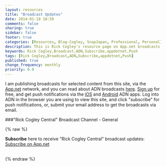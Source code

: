 ```yaml
---
layout: resources
title: "Broadcast Updates"
date: 2014-01-18 18:59
comments: false
sharing: true
sidebar: false
footer: true
categories: [Resources, Blog-Cogley, SnapJapan, Professional, Personal]
description: This is Rick Cogley's resource page on App.net broadcasts and how to subscribe.
keywords: Rick Cogley,Broadcast,ADN,Subscribe,appdotnet,Push
tags: [Rick Cogley,Broadcast,ADN,Subscribe,appdotnet,Push]
published: true
change_frequency: monthly
priority: 0.9
---
```


I am publishing broadcasts for selected content from this site, via the [App.net](https://join.app.net/) network, and you can read about ADN broadcasts [here](http://blog.app.net/2013/11/21/announcing-app-net-broadcast/). [Sign up](https://join.app.net/) for free, and get push notifications via the [iOS](https://itunes.apple.com/us/app/app.net-passport/id534414475) and [Android](https://play.google.com/store/apps/details?id=net.app.passport&hl=en) ADN apps. Log into ADN in the browser you are using to view this site, and click "subscribe" for push notifications, or, submit your email address to get the broadcasts via email. 

###"Rick Cogley Central" Broadcast Channel - General

{% raw %}
<p><span><strong>Subscribe</strong> here to receive &quot;Rick Cogley Central&quot; broadcast updates:</span><br><a href='https://app.net/c/2d2r?' class='adn-button' target='_blank' data-type='email_subscribe' data-width='250' data-height='100' data-size='11' data-channel-id='39641' >Subscribe on App.net</a></p>
<script>(function(d,s,id){var js,fjs=d.getElementsByTagName(s)[0];if(!d.getElementById(id)){js=d.createElement(s);js.id=id;js.src='//d2zh9g63fcvyrq.cloudfront.net/adn.js';fjs.parentNode.insertBefore(js,fjs);}}(document, 'script', 'adn-button-js'));</script>
<br />
{% endraw %}

